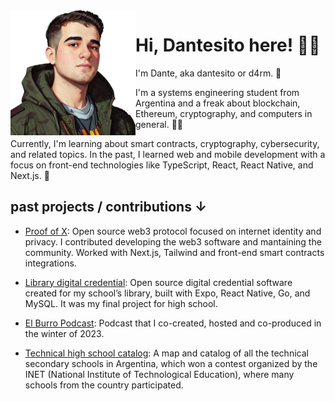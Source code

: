 <img align="left" src="https://github.com/d4rm5/d4rm5/blob/main/z4uPKEdx_400x400-removebg-preview.png?raw=true" width="200px">

# Hi, Dantesito here! 👋🏻

I'm Dante, aka dantesito or d4rm. 🤠

I'm a systems engineering student from Argentina and a freak about blockchain, Ethereum, cryptography, and computers in general. 🧑‍💻 

Currently, I'm learning about smart contracts, cryptography, cybersecurity, and related topics. In the past, I learned web and mobile development with a focus on front-end technologies like TypeScript, React, React Native, and Next.js. 🪷

## past projects / contributions ↓

- [Proof of X](https://pox.me): Open source web3 protocol focused on internet identity and privacy. I contributed developing the web3 software and mantaining the community. Worked with Next.js, Tailwind and front-end smart contracts integrations.

- [Library digital credential](https://x.com/d4rm_/status/1722034025190023404): Open source digital credential software created for my school’s library, built with Expo, React Native, Go, and MySQL. It was my final project for high school.

- [El Burro Podcast](https://youtube.com/@realburropodcast): Podcast that I co-created, hosted and co-produced in the winter of 2023.

- [Technical high school catalog](https://github.com/catalogo-inet/catalogo-inet-front): A map and catalog of all the technical secondary schools in Argentina, which won a contest organized by the INET (National Institute of Technological Education), where many schools from the country participated.


